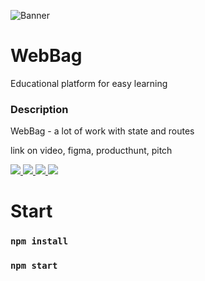 ![Banner](https://cdn.discordapp.com/attachments/736633764930912257/989998793867005982/WEBBAG.png)

# WebBag
Educational platform for easy learning

### Description 
WebBag -  a lot of work with state and routes

link on video, figma, producthunt, pitch

<a target="_blank" href="https://youtu.be/8iubsM9h4cU">
    <img src="https://shields.io/badge/-YouTube-red"/>
</a>

<a target="_blank" href="https://www.figma.com/file/c1ktmShj9JDdhyFqnoYbX4/WebBag2.0?node-id=0%3A1">
    <img src="https://shields.io/badge/-Figma-blue"/>
</a>

<a target="_blank" href="https://www.producthunt.com/products/webbag#webbag">
    <img src="https://shields.io/badge/-Producthunt-orange"/>
</a>

<a target="_blank" href="https://pitch.com/public/b59aac33-dca2-4440-bf39-9d0c80eccc0f">
    <img src="https://shields.io/badge/-Pitch-blue"/>
</a>


# Start 

### `npm install`
### `npm start`
